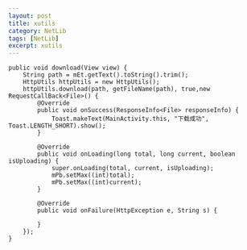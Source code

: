 ```yaml
---
layout: post
title: xutils 
category: NetLib
tags: [NetLib]
excerpt: xutils 
---
```



    
    public void download(View view) {
        String path = mEt.getText().toString().trim();
        HttpUtils httpUtils = new HttpUtils();
        httpUtils.download(path, getFileName(path), true,new RequestCallBack<File>() {
            @Override
            public void onSuccess(ResponseInfo<File> responseInfo) {
                Toast.makeText(MainActivity.this, "下载成功", Toast.LENGTH_SHORT).show();
            }

            @Override
            public void onLoading(long total, long current, boolean isUploading) {
                super.onLoading(total, current, isUploading);
                mPb.setMax((int)total);
                mPb.setMax((int)current);
            }

            @Override
            public void onFailure(HttpException e, String s) {

            }
        });
    }
